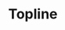 ---
ee_id_show: '4500'
title: Topline
url: topline
live_url:
year: '2019'
venue: CC Foundation
state_country: Shanghai
type:
dates:
wwwnews:
wwweblast:
www:
pitch: Third "asset light" show. Finally got the nerve up 2 do a whole show of the
  flatware series (uuuuugh, ... took me 10 years!). Def worth the wait I think. Shanghai
  wz also great.&nbsp;
ps:
credits:
download:
layout: shows
---